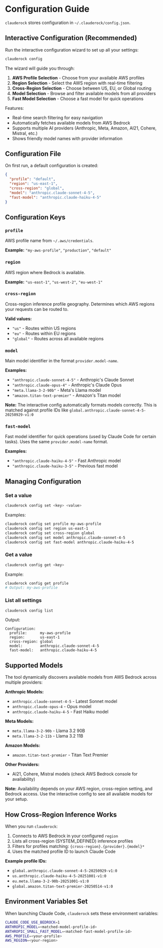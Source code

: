 # Configuration Guide

`clauderock` stores configuration in `~/.clauderock/config.json`.

## Interactive Configuration (Recommended)

Run the interactive configuration wizard to set up all your settings:

```bash
clauderock config
```

The wizard will guide you through:
1. **AWS Profile Selection** - Choose from your available AWS profiles
2. **Region Selection** - Select the AWS region with real-time filtering
3. **Cross-Region Selection** - Choose between US, EU, or Global routing
4. **Model Selection** - Browse and filter available models from all providers
5. **Fast Model Selection** - Choose a fast model for quick operations

Features:
- Real-time search filtering for easy navigation
- Automatically fetches available models from AWS Bedrock
- Supports multiple AI providers (Anthropic, Meta, Amazon, AI21, Cohere, Mistral, etc.)
- Shows friendly model names with provider information

## Configuration File

On first run, a default configuration is created:

```json
{
  "profile": "default",
  "region": "us-east-1",
  "cross-region": "global",
  "model": "anthropic.claude-sonnet-4-5",
  "fast-model": "anthropic.claude-haiku-4-5"
}
```

## Configuration Keys

### `profile`
AWS profile name from `~/.aws/credentials`.

**Example:** `"my-aws-profile"`, `"production"`, `"default"`

### `region`
AWS region where Bedrock is available.

**Example:** `"us-east-1"`, `"us-west-2"`, `"eu-west-1"`

### `cross-region`
Cross-region inference profile geography. Determines which AWS regions your requests can be routed to.

**Valid values:**
- `"us"` - Routes within US regions
- `"eu"` - Routes within EU regions
- `"global"` - Routes across all available regions

### `model`
Main model identifier in the format `provider.model-name`.

**Examples:**
- `"anthropic.claude-sonnet-4-5"` - Anthropic's Claude Sonnet
- `"anthropic.claude-opus-4"` - Anthropic's Claude Opus
- `"meta.llama-3-2-90b"` - Meta's Llama model
- `"amazon.titan-text-premier"` - Amazon's Titan model

**Note:** The interactive config automatically formats models correctly. This is matched against profile IDs like `global.anthropic.claude-sonnet-4-5-20250929-v1:0`

### `fast-model`
Fast model identifier for quick operations (used by Claude Code for certain tasks). Uses the same `provider.model-name` format.

**Examples:**
- `"anthropic.claude-haiku-4-5"` - Fast Anthropic model
- `"anthropic.claude-haiku-3-5"` - Previous fast model

## Managing Configuration

### Set a value

```bash
clauderock config set <key> <value>
```

Examples:
```bash
clauderock config set profile my-aws-profile
clauderock config set region us-east-1
clauderock config set cross-region global
clauderock config set model anthropic.claude-sonnet-4-5
clauderock config set fast-model anthropic.claude-haiku-4-5
```

### Get a value

```bash
clauderock config get <key>
```

Example:
```bash
clauderock config get profile
# Output: my-aws-profile
```

### List all settings

```bash
clauderock config list
```

Output:
```
Configuration:
  profile:      my-aws-profile
  region:       us-east-1
  cross-region: global
  model:        anthropic.claude-sonnet-4-5
  fast-model:   anthropic.claude-haiku-4-5
```

## Supported Models

The tool dynamically discovers available models from AWS Bedrock across multiple providers:

**Anthropic Models:**
- `anthropic.claude-sonnet-4-5` - Latest Sonnet model
- `anthropic.claude-opus-4` - Opus model
- `anthropic.claude-haiku-4-5` - Fast Haiku model

**Meta Models:**
- `meta.llama-3-2-90b` - Llama 3.2 90B
- `meta.llama-3-2-11b` - Llama 3.2 11B

**Amazon Models:**
- `amazon.titan-text-premier` - Titan Text Premier

**Other Providers:**
- AI21, Cohere, Mistral models (check AWS Bedrock console for availability)

**Note:** Availability depends on your AWS region, cross-region setting, and Bedrock access. Use the interactive config to see all available models for your setup.

## How Cross-Region Inference Works

When you run `clauderock`:

1. Connects to AWS Bedrock in your configured `region`
2. Lists all cross-region (SYSTEM_DEFINED) inference profiles
3. Filters for profiles matching: `{cross-region}.{provider}.{model}*`
4. Uses the matched profile ID to launch Claude Code

**Example profile IDs:**
- `global.anthropic.claude-sonnet-4-5-20250929-v1:0`
- `us.anthropic.claude-haiku-4-5-20251001-v1:0`
- `eu.meta.llama-3-2-90b-20251001-v1:0`
- `global.amazon.titan-text-premier-20250514-v1:0`

## Environment Variables Set

When launching Claude Code, `clauderock` sets these environment variables:

```bash
CLAUDE_CODE_USE_BEDROCK=1
ANTHROPIC_MODEL=<matched-model-profile-id>
ANTHROPIC_SMALL_FAST_MODEL=<matched-fast-model-profile-id>
AWS_PROFILE=<your-profile>
AWS_REGION=<your-region>
```
